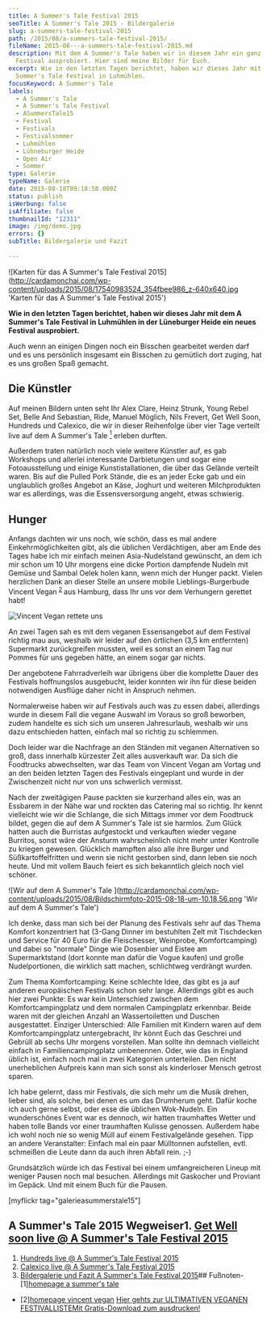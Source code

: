 ```yaml
---
title: A Summer's Tale Festival 2015
seoTitle: A Summer's Tale 2015 - Bildergalerie
slug: a-summers-tale-festival-2015
path: /2015/08/a-summers-tale-festival-2015/
fileName: 2015-08---a-summers-tale-festival-2015.md
description: Mit dem A Summer's Tale haben wir in diesem Jahr ein ganz neues
  Festival ausprobiert. Hier sind meine Bilder für Euch.
excerpt: Wie in den letzten Tagen berichtet, haben wir dieses Jahr mit dem A
  Summer's Tale Festival in Luhmühlen.
focusKeyword: A Summer's Tale
labels:
  - A Summer's Tale
  - A Summer's Tale Festival
  - ASummersTale15
  - Festival
  - Festivals
  - Festivalsommer
  - Luhmühlen
  - Lühneburger Heide
  - Open Air
  - Sommer
type: Galerie
typeName: Galerie
date: 2015-08-18T09:18:58.000Z
status: publish
isWerbung: false
isAffiliate: false
thumbnailId: "12311"
image: /img/demo.jpg
errors: {}
subTitle: Bildergalerie und Fazit
  
---
```


![Karten für das A Summer's Tale Festival 2015](http://cardamonchai.com/wp-content/uploads/2015/08/17540983524_354fbee986_z-640x640.jpg
'Karten für das A Summer's Tale Festival 2015')

**Wie in den letzten Tagen berichtet, haben wir dieses Jahr mit dem A Summer's
Tale Festival in Luhmühlen in der Lüneburger Heide ein neues Festival
ausprobiert.**

Auch wenn an einigen Dingen noch ein Bisschen gearbeitet werden darf und es uns
persönlich insgesamt ein Bisschen zu gemütlich dort zuging, hat es uns großen
Spaß gemacht.

## Die Künstler

Auf meinen Bildern unten seht Ihr Alex Clare, Heinz Strunk, Young Rebel Set,
Belle And Sebastian, Ride, Manuel Möglich, Nils Frevert, Get Well Soon, Hundreds
und Calexico, die wir in dieser Reihenfolge über vier Tage verteilt live auf dem
A Summer's Tale [<sup>1</sup>](#1) erleben durften.

Außerdem traten natürlich noch viele weitere Künstler auf, es gab Workshops und
allerlei interessante Darbietungen und sogar eine Fotoausstellung und einige
Kunstistallationen, die über das Gelände verteilt waren. Bis auf die Pulled Pork
Stände, die es an jeder Ecke gab und ein unglaublich großes Angebot an Käse,
Joghurt und weiteren Milchprodukten war es allerdings, was die Essensversorgung
angeht, etwas schwierig.

## Hunger

Anfangs dachten wir uns noch, wie schön, dass es mal andere Einkehrmöglichkeiten
gibt, als die üblichen Verdächtigen, aber am Ende des Tages habe ich mir einfach
meinen Asia-Nudelstand gewünscht, an dem ich mir schon um 10 Uhr morgens eine
dicke Portion dampfende Nudeln mit Gemüse und Sambal Oelek holen kann, wenn mich
der Hunger packt. Vielen herzlichen Dank an dieser Stelle an unsere mobile
Lieblings-Burgerbude Vincent Vegan<sup> [2](#2) </sup>aus Hamburg, dass Ihr uns
vor dem Verhungern gerettet habt!

![Vincent Vegan rettete uns](http://cardamonchai.com/wp-content/uploads/2015/08/20411972525_6eb31688e2_z-640x640.jpg "Vincent Vegan rettete uns")

An zwei Tagen sah es mit dem veganen Essensangebot auf dem Festival richtig mau
aus, weshalb wir leider auf den örtlichen (3,5 km entfernten) Supermarkt
zurückgreifen mussten, weil es sonst an einem Tag nur Pommes für uns gegeben
hätte, an einem sogar gar nichts.

Der angebotene Fahrradverleih war übrigens über die komplette Dauer des
Festivals hoffnungslos ausgebucht, leider konnten wir ihn für diese beiden
notwendigen Ausflüge daher nicht in Anspruch nehmen.

Normalerweise haben wir auf Festivals auch was zu essen dabei, allerdings wurde
in diesem Fall die vegane Auswahl im Voraus so groß beworben, zudem handelte es
sich sich um unseren Jahresurlaub, weshalb wir uns dazu entschieden hatten,
einfach mal so richtig zu schlemmen.

Doch leider war die Nachfrage an den Ständen mit veganen Alternativen so groß,
dass innerhalb kürzester Zeit alles ausverkauft war. Da sich die Foodtrucks
abwechselten, war das Team von Vincent Vegan am Vortag und an den beiden letzten
Tagen des Festivals eingeplant und wurde in der Zwischenzeit nicht nur von uns
schwerlich vermisst.

Nach der zweitägigen Pause packten sie kurzerhand alles ein, was an Essbarem in
der Nähe war und rockten das Catering mal so richtig. Ihr kennt vielleicht wie
wir die Schlange, die sich Mittags immer vor dem Foodtruck bildet, gegen die auf
dem A Summer's Tale ist sie harmlos. Zum Glück hatten auch die Burristas
aufgestockt und verkauften wieder vegane Burritos, sonst wäre der Ansturm
wahrscheinlich nicht mehr unter Kontrolle zu kriegen gewesen. Glücklich mampften
also alle ihre Burger und Süßkartoffelfritten und wenn sie nicht gestorben sind,
dann leben sie noch heute. Und mit vollem Bauch feiert es sich bekanntlich
gleich noch viel schöner.

![Wir auf dem A Summer's Tale ](http://cardamonchai.com/wp-content/uploads/2015/08/Bildschirmfoto-2015-08-18-um-10.18.56.png
'Wir auf dem A Summer's Tale')

Ich denke, dass man sich bei der Planung des Festivals sehr auf das Thema
Komfort konzentriert hat (3-Gang Dinner im bestuhlten Zelt mit Tischdecken und
Service für 40 Euro für die Fleischesser, Weinprobe, Komfortcamping) und dabei
so "normale" Dinge wie Dosenbier und Eistee am Supermarktstand (dort konnte man
dafür die Vogue kaufen) und große Nudelportionen, die wirklich satt machen,
schlichtweg verdrängt wurden.

Zum Thema Komfortcamping: Keine schlechte Idee, das gibt es ja auf anderen
europäischen Festivals schon sehr lange. Allerdings gibt es auch hier zwei
Punkte: Es war kein Unterschied zwischen dem Komfortcampingplatz und dem
normalen Campingplatz erkennbar. Beide waren mit der gleichen Anzahl an
Wassertoiletten und Duschen ausgestattet. Einziger Unterschied: Alle Familien
mit Kindern waren auf dem Komfortcampingplatz untergebracht, Ihr könnt Euch das
Geschrei und Gebrüll ab sechs Uhr morgens vorstellen. Man sollte ihn demnach
vielleicht einfach in Familiencampingplatz umbenennen. Oder, wie das in England
üblich ist, einfach noch mal in zwei Kategorien unterteilen. Den nicht
unerheblichen Aufpreis kann man sich sonst als kinderloser Mensch getrost
sparen.

Ich habe gelernt, dass mir Festivals, die sich mehr um die Musik drehen, lieber
sind, als solche, bei denen es um das Drumherum geht. Dafür koche ich auch gerne
selbst, oder esse die üblichen Wok-Nudeln. Ein wunderschönes Event war es
dennoch, wir hatten traumhaftes Wetter und haben tolle Bands vor einer
traumhaften Kulisse genossen. Außerdem habe ich wohl noch nie so wenig Müll auf
einem Festivalgelände gesehen. Tipp an andere Veranstalter: Einfach mal ein paar
Mülltonnen aufstellen, evtl. schmeißen die Leute dann da auch ihren Abfall rein.
;-)

Grundsätzlich würde ich das Festival bei einem umfangreicheren Lineup mit
weniger Pausen noch mal besuchen. Allerdings mit Gaskocher und Proviant im
Gepäck. Und mit einem Buch für die Pausen.

[myflickr tag="galerieasummerstale15"]

## A Summer's Tale 2015 Wegweiser1. [Get Well soon live @ A Summer's Tale Festival 2015](/2015/08/get-well-soon-live-a-summers-tale-festival-2015/)

1.  [Hundreds live @ A Summer's Tale Festival 2015](/2015/08/hundreds-live-a-summers-tale-festival-2015/)
1.  [Calexico live @ A Summer's Tale Festival 2015](/2015/08/calexico-live-a-summers-tale-festival-2015/)
1.  [Bildergalerie und Fazit A Summer's Tale Festival 2015](/2015/08/a-summers-tale-festival-2015/)##
    Fußnoten- [1][homepage a summer's tale](https://www.asummerstale.de/de)

- [2][homepage vincent vegan](http://vincent-vegan.com/)
  [Hier gehts zur ULTIMATIVEN VEGANEN FESTIVALLISTEMit Gratis-Download zum ausdrucken!](/2015/03/die-ultimative-vegane-festivalliste)

  